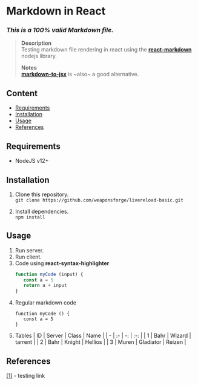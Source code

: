 # Markdown in React

### *This is a 100% valid Markdown file.*

> **Description**  
> Testing markdown file rendering in react using the [**react-markdown**](https://www.npmjs.com/package/react-markdown) nodejs library.  
>
> **Notes**  
> [**markdown-to-jsx**](https://www.npmjs.com/package/markdown-to-jsx) is ~also~ a good alternative.

## Content

- [Requirements]()
- [Installation]()
- [Usage]()
- [References](#references)

## Requirements

- NodeJS v12+

## Installation

1. Clone this repository.  
`git clone https://github.com/weaponsforge/livereload-basic.git`

2. Install dependencies.  
`npm install`

## Usage

1. Run server.
2. Run client.
3. Code using **react-syntax-highlighter**
   ~~~js
   function myCode (input) {
      const a = 5
      return a + input
   }
   ~~~
4. Regular markdown code
   ```
   function myCode () {
      const a = 5
   }
   ```
5. Tables
   | ID | Server | Class     | Name    |
   | -  | :-     | -:        | :-:     |
   | 1  | Bahr   | Wizard    | tarrent |
   | 2  | Bahr   | Knight    | Hellios |
   | 3  | Muren  | Gladiator | Reizen  |

## References

[[1]]() - testing link
